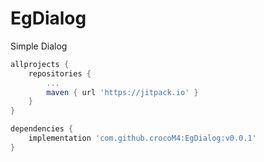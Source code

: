 # EgDialog

Simple Dialog

```groovy
allprojects {
	repositories {
		...
		maven { url 'https://jitpack.io' }
	}
}
```

```groovy
dependencies {
    implementation 'com.github.crocoM4:EgDialog:v0.0.1'
}
```

